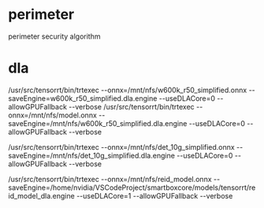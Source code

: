 # perimeter
perimeter security algorithm

# dla
/usr/src/tensorrt/bin/trtexec --onnx=/mnt/nfs/w600k_r50_simplified.onnx --saveEngine=w600k_r50_simplified.dla.engine --useDLACore=0 --allowGPUFallback --verbose
/usr/src/tensorrt/bin/trtexec --onnx=/mnt/nfs/model.onnx --saveEngine=/mnt/nfs/w600k_r50_simplified.dla.engine --useDLACore=0 --allowGPUFallback --verbose

/usr/src/tensorrt/bin/trtexec --onnx=/mnt/nfs/det_10g_simplified.onnx --saveEngine=/mnt/nfs/det_10g_simplified.dla.engine --useDLACore=0 --allowGPUFallback --verbose

/usr/src/tensorrt/bin/trtexec --onnx=/mnt/nfs/reid_model.onnx --saveEngine=/home/nvidia/VSCodeProject/smartboxcore/models/tensorrt/reid_model_dla.engine --useDLACore=1 --allowGPUFallback --verbose